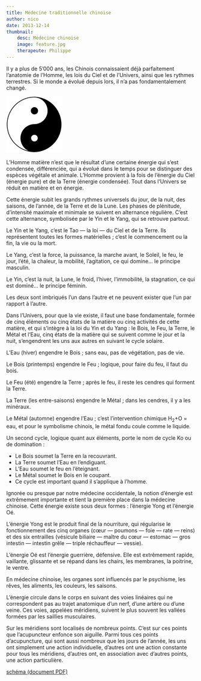 ```yaml
---
title: Médecine traditionnelle chinoise
author: nico
date: 2013-12-14
thumbnail:
    desc: Médecine chinoise
    image: feature.jpg
    therapeute: Philippe
---
```


Il y a plus de 5’000 ans, les Chinois connaissaient déjà parfaitement l’anatomie de l’Homme, les lois du Ciel et de l’Univers, ainsi que les rythmes terrestres. Si le monde a évolué depuis lors, il n’a pas fondamentalement changé.

<img class="alignleft size-thumbnail wp-image-382" alt="ying-yang" src="./images/ying-yang-150x150.png" width="150" height="150" />

L’Homme matière n’est que le résultat d’une certaine énergie qui s’est condensée, différenciée, qui a évolué dans le temps pour se distinguer des espèces végétale et animale. L’Homme provient à la fois de l’énergie du Ciel (énergie pure) et de la Terre (énergie condensée). Tout dans l’Univers se réduit en matière et en énergie.

Cette énergie subit les grands rythmes universels du jour, de la nuit, des saisons, de l’année, de la Terre et de la Lune. Les phases de plénitude, d’intensité maximale et minimale se suivent en alternance régulière. C’est cette alternance, symbolisée par le Yin et le Yang, qui se retrouve partout.

Le Yin et le Yang, c’est le Tao — la loi — du Ciel et de la Terre. Ils représentent toutes les formes matérielles ; c’est le commencement ou la fin, la vie ou la mort.

Le Yang, c’est la force, la puissance, la marche avant, le Soleil, le feu, le jour, l’été, la chaleur, la mobilité, l’agitation, ce qui domine… le principe masculin.

Le Yin, c’est la nuit, la Lune, le froid, l’hiver, l’immobilité, la stagnation, ce qui est dominé… le principe féminin.

Les deux sont imbriqués l’un dans l’autre et ne peuvent exister que l’un par rapport à l’autre.

Dans l’Univers, pour que la vie existe, il faut une base fondamentale, formée de cinq éléments ou cinq états de la matière ou cinq activités de cette matière, et qui s’intègre à la loi du Yin et du Yang : le Bois, le Feu, la Terre, le Métal et l’Eau, cinq états de la matière qui se suivent comme le jour et la nuit, s’engendrent les uns aux autres en suivant le cycle solaire.

L’Eau (hiver) engendre le Bois ; sans eau, pas de végétation, pas de vie.

Le Bois (printemps) engendre le Feu ; logique, pour faire du feu, il faut du bois.

Le Feu (été) engendre la Terre ; après le feu, il reste les cendres qui forment la Terre.

La Terre (les entre-saisons) engendre le Métal ; dans les cendres, il y a les minéraux.

Le Métal (automne) engendre l’Eau ; c’est l’intervention chimique H<sub>2</sub>+O = eau, et pour le symbolisme chinois, le métal fondu coule comme le liquide.

Un second cycle, logique quant aux éléments, porte le nom de cycle Ko ou de domination :

  * Le Bois soumet la Terre en la recouvrant.
  * La Terre soumet l’Eau en l’endiguant.
  * L’Eau soumet le feu en l’éteignant.
  * Le Métal soumet le Bois en le coupant.
  * Ce cycle est important quand il s’applique à l’homme.

Ignorée ou presque par notre médecine occidentale, la notion d’énergie est extrêmement importante et tient la première place dans la médecine chinoise. Cette énergie existe sous deux formes : l’énergie Yong et l’énergie Oé.

L’énergie Yong est le produit final de la nourriture, qui régularise le fonctionnement des cinq organes (cœur — poumons — foie — rate — reins) et des six entrailles (vésicule biliaire — maître du cœur — estomac — gros intestin — intestin grêle — triple réchauffeur — vessie).

L’énergie Oé est l’énergie guerrière, défensive. Elle est extrêmement rapide, vaillante, glissante et se répand dans les chairs, les membranes, la poitrine, le ventre.

En médecine chinoise, les organes sont influencés par le psychisme, les rêves, les aliments, les couleurs, les saisons.

L’énergie circule dans le corps en suivant des voies linéaires qui ne correspondent pas au trajet anatomique d’un nerf, d’une artère ou d’une veine. Ces voies, appelées méridiens, suivent le plus souvent les vallées formées par les saillies musculaires.

Sur les méridiens sont localisés de nombreux points. C’est sur ces points que l’acupuncteur enfonce son aiguille. Parmi tous ces points d’acupuncture, qui sont aussi nombreux que les jours de l’année, les uns ont simplement une action individuelle, d’autres ont une action constante pour tous les méridiens, d’autres ont, en association avec d’autres points, une action particulière.

<a href="./pdf/shema.pdf" target="_blank">schéma (document PDF)</a>
